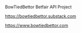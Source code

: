 BowTiedBettor Betfair API Project 

https://bowtiedbettor.substack.com

https://www.bowtiedbettor.com

